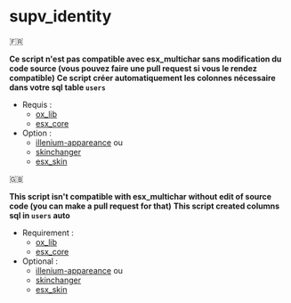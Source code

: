 # supv_identity

:fr:

**Ce script n'est pas compatible avec esx_multichar sans modification du code source (vous pouvez faire une pull request si vous le rendez compatible)**
**Ce script créer automatiquement les colonnes nécessaire dans votre sql table `users`**

- Requis :
  - [ox_lib]()
  - [esx_core]()
- Option :
  - [illenium-appareance]() ou
  - [skinchanger]()
  - [esx_skin]()

:uk:

**This script isn't compatible with esx_multichar without edit of source code (you can make a pull request for that)**
**This script created columns sql in `users` auto**
 
- Requirement :
  - [ox_lib]()
  - [esx_core]()
- Optional :
  - [illenium-appareance]() ou
  - [skinchanger]()
  - [esx_skin]()
